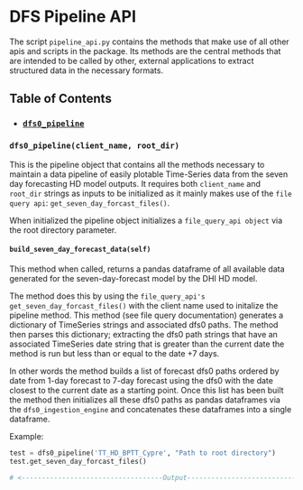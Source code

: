 # DFS Pipeline API
The script `pipeline_api.py` contains the methods that make use of all other apis and scripts in the package. Its methods are the central methods that are intended to be called by other, external applications to extract structured data in the necessary formats.

## Table of Contents
* ### [`dfs0_pipeline`](https://github.com/MatthewTe/dfs_file_data_pipeline_api/blob/master/docs/dfs%20pipeline%20api.md#dfs0_pipelineclient_name-root_dir)


### `dfs0_pipeline(client_name, root_dir)`
This is the pipeline object that contains all the methods necessary to maintain a data pipeline of easily plotable Time-Series data from the seven day forecasting HD model outputs. It requires both `client_name` and `root_dir` strings as inputs to be initialized as it mainly makes use of the `file query api`: `get_seven_day_forcast_files()`.

When initialized the pipeline object initializes a `file_query_api object` via the root directory parameter.

#### `build_seven_day_forecast_data(self)`
This method when called, returns a pandas dataframe of all available data generated for the seven-day-forecast model by the DHI HD model.

The method does this by using the `file_query_api's get_seven_day_forcast_files()` with the client name used to initalize the pipeline method. This method (see file query documentation) generates a dictionary of TimeSeries strings and associated dfs0 paths. The method then parses this dictionary; extracting the dfs0 path strings that have an associated TimeSeries date string that is greater than the current date the method is run but less than or equal to the date +7 days.

In other words the method builds a list of forecast dfs0 paths ordered by date from 1-day forecast to 7-day forecast using the dfs0 with the date closest to the current date as a starting point. Once this list has been built the method then initializes all these dfs0 paths as pandas dataframes via the `dfs0_ingestion_engine` and concatenates these dataframes into a single dataframe.  

Example:
```python
test = dfs0_pipeline('TT_HD_BPTT_Cypre', "Path to root directory")
test.get_seven_day_forcast_files()

# <-----------------------------------Output----------------------------------->

```
